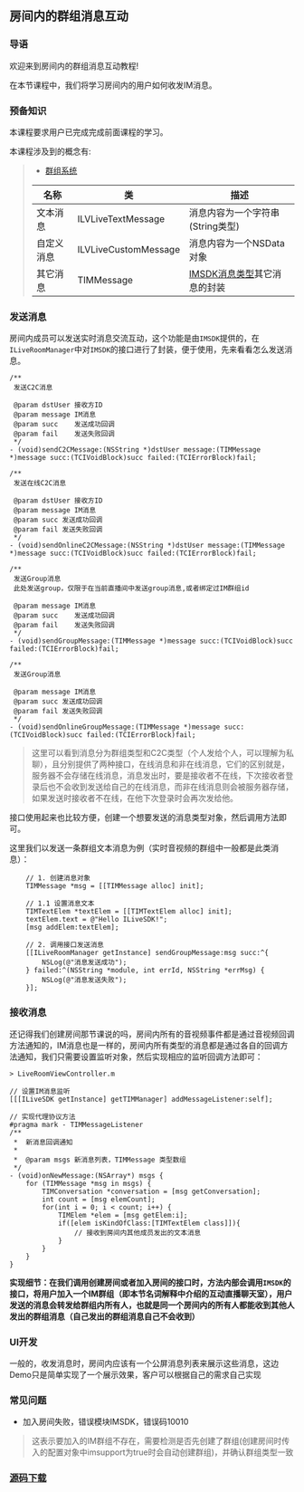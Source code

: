 ## 房间内的群组消息互动

### 导语
欢迎来到房间内的群组消息互动教程!

在本节课程中，我们将学习房间内的用户如何收发IM消息。

### 预备知识
本课程要求用户已完成完成前面课程的学习。

本课程涉及到的概念有:
> * [群组系统](../开发前必看/基本概念.md#群组系统)
> 
> |名称|类|描述|
> |--|--|--|
> |文本消息|ILVLiveTextMessage|消息内容为一个字符串(String类型)|
> |自定义消息|ILVLiveCustomMessage|消息内容为一个NSData对象|
> |其它消息|TIMMessage|[IMSDK消息类型](https://cloud.tencent.com/document/product/269/9232#1.2-.E6.96.87.E6.9C.AC.E6.B6.88.E6.81.AF.E5.8F.91.E9.80.81)其它消息的封装|

### 发送消息
房间内成员可以发送实时消息交流互动，这个功能是由`IMSDK`提供的，在`ILiveRoomManager`中对`IMSDK`的接口进行了封装，便于使用，先来看看怎么发送消息。

```objc
/**
 发送C2C消息

 @param dstUser 接收方ID
 @param message IM消息
 @param succ    发送成功回调
 @param fail    发送失败回调
 */
- (void)sendC2CMessage:(NSString *)dstUser message:(TIMMessage *)message succ:(TCIVoidBlock)succ failed:(TCIErrorBlock)fail;

/**
 发送在线C2C消息

 @param dstUser 接收方ID
 @param message IM消息
 @param succ 发送成功回调
 @param fail 发送失败回调
 */
- (void)sendOnlineC2CMessage:(NSString *)dstUser message:(TIMMessage *)message succ:(TCIVoidBlock)succ failed:(TCIErrorBlock)fail;

/**
 发送Group消息
 此处发送group，仅限于在当前直播间中发送group消息,或者绑定过IM群组id
 
 @param message IM消息
 @param succ    发送成功回调
 @param fail    发送失败回调
 */
- (void)sendGroupMessage:(TIMMessage *)message succ:(TCIVoidBlock)succ failed:(TCIErrorBlock)fail;

/**
 发送Group消息

 @param message IM消息
 @param succ 发送成功回调
 @param fail 发送失败回调
 */
- (void)sendOnlineGroupMessage:(TIMMessage *)message succ:(TCIVoidBlock)succ failed:(TCIErrorBlock)fail;
```
> 这里可以看到消息分为群组类型和C2C类型（个人发给个人，可以理解为私聊），且分别提供了两种接口，在线消息和非在线消息，它们的区别就是，服务器不会存储在线消息，消息发出时，要是接收者不在线，下次接收者登录后也不会收到发送给自己的在线消息，而非在线消息则会被服务器存储，如果发送时接收者不在线，在他下次登录时会再次发给他。

接口使用起来也比较方便，创建一个想要发送的消息类型对象，然后调用方法即可。

这里我们以发送一条群组文本消息为例（实时音视频的群组中一般都是此类消息）：

```objc
    // 1. 创建消息对象
    TIMMessage *msg = [[TIMMessage alloc] init];
    
    // 1.1 设置消息文本
    TIMTextElem *textElem = [[TIMTextElem alloc] init];
    textElem.text = @"Hello ILiveSDK!";
    [msg addElem:textElem];
    
    // 2. 调用接口发送消息
    [[ILiveRoomManager getInstance] sendGroupMessage:msg succ:^{
        NSLog(@"消息发送成功");
    } failed:^(NSString *module, int errId, NSString *errMsg) {
        NSLog(@"消息发送失败");
    }];
```


### 接收消息

还记得我们创建房间那节课说的吗，房间内所有的音视频事件都是通过音视频回调方法通知的，IM消息也是一样的，房间内所有类型的消息都是通过各自的回调方法通知，我们只需要设置监听对象，然后实现相应的监听回调方法即可：


```objc
> LiveRoomViewController.m

// 设置IM消息监听
[[[ILiveSDK getInstance] getTIMManager] addMessageListener:self];

// 实现代理协议方法
#pragma mark - TIMMessageListener
/**
 *  新消息回调通知
 *
 *  @param msgs 新消息列表，TIMMessage 类型数组
 */
- (void)onNewMessage:(NSArray*) msgs {
    for (TIMMessage *msg in msgs) {
        TIMConversation *conversation = [msg getConversation];
        int count = [msg elemCount];
        for(int i = 0; i < count; i++) {
            TIMElem *elem = [msg getElem:i];
            if([elem isKindOfClass:[TIMTextElem class]]){
                // 接收到房间内其他成员发出的文本消息
            }
        }
    }
}

```

**实现细节：在我们调用创建房间或者加入房间的接口时，方法内部会调用`IMSDK`的接口，将用户加入一个IM群组（即本节名词解释中介绍的互动直播聊天室），用户发送的消息会转发给群组内所有人，也就是同一个房间内的所有人都能收到其他人发出的群组消息（自己发出的群组消息自己不会收到）**

### UI开发
一般的，收发消息时，房间内应该有一个公屏消息列表来展示这些消息，这边Demo只是简单实现了一个展示效果，客户可以根据自己的需求自己实现

### 常见问题

- 加入房间失败，错误模块IMSDK，错误码10010
> 这表示要加入的IM群组不存在，需要检测是否先创建了群组(创建房间时传入的配置对象中imsupport为true时会自动创建群组)，并确认群组类型一致

### [源码下载](http://dldir1.qq.com/hudongzhibo/ILiveSDK/Demo/iOS/demo_msg.zip)

